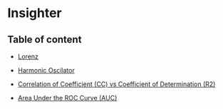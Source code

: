 # Insighter

## Table of content

- [Lorenz](Lorenz/README.md)

- [Harmonic Oscilator](HarmonicOscilator/README.md)

- [Correlation of Coefficient (CC) vs Coefficient of Determination (R2)](CC_vs_R2/cc_vs_r2.ipynb)

- [Area Under the ROC Curve (AUC)](AUC_ROC/AUC_ROC.ipynb)